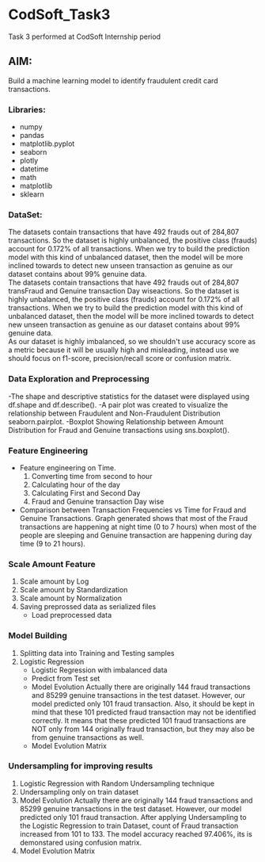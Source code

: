 # CodSoft_Task3
Task 3 performed at CodSoft Internship period<br>

## AIM:
Build a machine learning model to identify fraudulent credit card transactions. 

### Libraries:
- numpy
- pandas 
- matplotlib.pyplot
- seaborn 
- plotly
- datetime
- math
- matplotlib
- sklearn

### DataSet:
The datasets contain transactions that have 492 frauds out of 284,807 transactions. So the dataset is highly unbalanced, the positive class (frauds) account for 0.172% of all transactions. When we try to build the prediction model with this kind of unbalanced dataset, then the model will be more inclined towards to detect new unseen transaction as genuine as our dataset contains about 99% genuine data.<br>
The datasets contain transactions that have 492 frauds out of 284,807 transFraud and Genuine transaction Day wiseactions. So the dataset is highly unbalanced, the positive class (frauds) account for 0.172% of all transactions. When we try to build the prediction model with this kind of unbalanced dataset, then the model will be more inclined towards to detect new unseen transaction as genuine as our dataset contains about 99% genuine data.<br>
As our dataset is highly imbalanced, so we shouldn't use accuracy score as a metric because it will be usually high and misleading, instead use we should focus on f1-score, precision/recall score or confusion matrix.

### Data Exploration and Preprocessing
-The shape and descriptive statistics for the dataset were displayed using df.shape and df.describe().
-A pair plot was created to visualize the relationship between Fraudulent and Non-Fraudulent Distribution seaborn.pairplot.
-Boxplot Showing Relationship between Amount Distribution for Fraud and Genuine transactions using sns.boxplot().

### Feature Engineering
- Feature engineering on Time.
  1. Converting time from second to hour
  2. Calculating hour of the day
  3. Calculating First and Second Day
  4. Fraud and Genuine transaction Day wise
- Comparison between Transaction Frequencies vs Time for Fraud and Genuine Transactions.
   Graph generated shows that most of the Fraud transactions are happening at night time (0 to 7 hours) when most of the people are sleeping and Genuine transaction are happening during day time (9 to 21 hours).

### Scale Amount Feature
1. Scale amount by Log
2. Scale amount by Standardization
3. Scale amount by Normalization
4. Saving preprossed data as serialized files
   - Load preprocessed data
### Model Building
1. Splitting data into Training and Testing samples
2. Logistic Regression
   - Logistic Regression with imbalanced data
   - Predict from Test set
   - Model Evolution
     Actually there are originally 144 fraud transactions and 85299 genuine transactions in the test dataset. However, our model predicted only 101 fraud transaction. Also, it should be kept in mind that these        101 predicted fraud transaction may not be identified correctly. It means that these predicted 101 fraud transactions are NOT only from 144 originally fraud transaction, but they may also be from genuine         transactions as well.
   - Model Evolution Matrix

### Undersampling for improving results
1. Logistic Regression with Random Undersampling technique
2. Undersampling only on train dataset
3. Model Evolution
     Actually there are originally 144 fraud transactions and 85299 genuine transactions in the test dataset. However, our model predicted only 101 fraud transaction. After applying Undersampling to the Logistic Regression to train Dataset, count of Fraud transaction increased from 101 to 133. The model accuracy reached 97.406%, its is demonstared using confusion matrix.
4. Model Evolution Matrix
